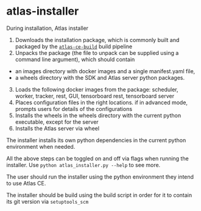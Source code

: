 # atlas-installer

During installation, Atlas installer 

1. Downloads the installation package, which is commonly built and packaged by the [`atlas-ce-build`](https://github.com/DeepLearni/atlas-ce-build) build pipeline
2. Unpacks the package (the file to unpack can be supplied using a command line argument), which should contain
  * an images directory with docker images and a single manifest.yaml file,
  * a wheels directory with the SDK and Atlas server python packages.
3. Loads the following docker images from the package: scheduler, worker, tracker, rest, GUI, tensorboard rest, tensorboard server
4. Places configuration files in the right locations. if in advanced mode, prompts users for details of the configurations
5. Installs the wheels in the wheels directory with the current python executable, except for the server
6. Installs the Atlas server via wheel

The installer installs its own python dependencies in the current python environment when needed.

All the above steps can be toggled on and off via flags when running the installer. Use `python atlas_installer.py --help` to see more.

The user should run the installer using the python environment they intend to use Atlas CE.

The installer should be build using the build script in order for it to contain its git version via `setuptools_scm`
